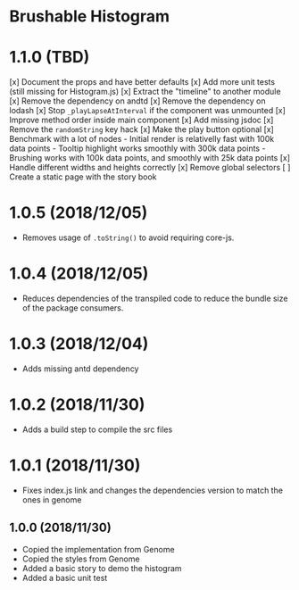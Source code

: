 # Brushable Histogram

# 1.1.0 (TBD)
[x] Document the props and have better defaults
[x] Add more unit tests (still missing for Histogram.js)
[x] Extract the "timeline" to another module
[x] Remove the dependency on andtd
[x] Remove the dependency on lodash
[x] Stop `_playLapseAtInterval` if the component was unmounted
[x] Improve method order inside main component
[x] Add missing jsdoc
[x] Remove the `randomString` key hack
[x] Make the play button optional
[x] Benchmark with a lot of nodes
    - Initial render is relativelly fast with 100k data points
    - Tooltip highlight works smoothly with 300k data points
    - Brushing works with 100k data points, and smoothly with 25k data points
[x] Handle different widths and heights correctly
[x] Remove global selectors
[ ] Create a static page with the story book

# 1.0.5 (2018/12/05)
- Removes usage of `.toString()` to avoid requiring core-js.

# 1.0.4 (2018/12/05)
- Reduces dependencies of the transpiled code to reduce the bundle size of the package consumers.

# 1.0.3 (2018/12/04)
- Adds missing antd dependency

# 1.0.2 (2018/11/30)
- Adds a build step to compile the src files

# 1.0.1 (2018/11/30)
- Fixes index.js link and changes the dependencies version to match the ones in genome

## 1.0.0 (2018/11/30)
- Copied the implementation from Genome
- Copied the styles from Genome
- Added a basic story to demo the histogram
- Added a basic unit test